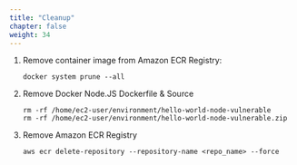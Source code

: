 ```yaml
---
title: "Cleanup"
chapter: false
weight: 34
---
```


1. Remove container image from Amazon ECR Registry:

    ```
    docker system prune --all
    ```

2. Remove Docker Node.JS Dockerfile & Source

    ```
    rm -rf /home/ec2-user/environment/hello-world-node-vulnerable
    rm -rf /home/ec2-user/environment/hello-world-node-vulnerable.zip
    ```

3. Remove Amazon ECR Registry

    ```
    aws ecr delete-repository --repository-name <repo_name> --force
    ```
